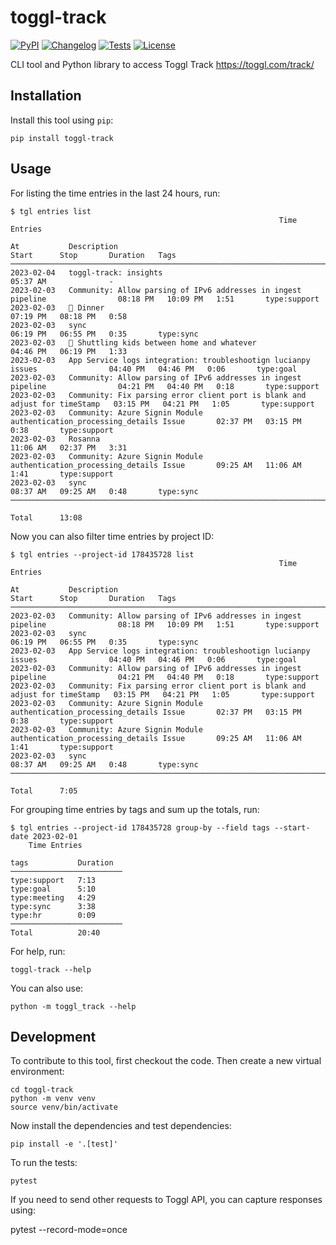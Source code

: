 # toggl-track

[![PyPI](https://img.shields.io/pypi/v/toggl-track.svg)](https://pypi.org/project/toggl-track/)
[![Changelog](https://img.shields.io/github/v/release/zmoog/toggl-track?include_prereleases&label=changelog)](https://github.com/zmoog/toggl-track/releases)
[![Tests](https://github.com/zmoog/toggl-track/workflows/Test/badge.svg)](https://github.com/zmoog/toggl-track/actions?query=workflow%3ATest)
[![License](https://img.shields.io/badge/license-Apache%202.0-blue.svg)](https://github.com/zmoog/toggl-track/blob/master/LICENSE)

CLI tool and Python library to access Toggl Track https://toggl.com/track/

## Installation

Install this tool using `pip`:

    pip install toggl-track

## Usage

For listing the time entries in the last 24 hours, run:

    $ tgl entries list
                                                                Time Entries

    At           Description                                                                  Start      Stop       Duration   Tags
    ─────────────────────────────────────────────────────────────────────────────────────────────────────────────────────────────────────────
    2023-02-04   toggl-track: insights                                                        05:37 AM              -
    2023-02-03   Community: Allow parsing of IPv6 addresses in ingest pipeline                08:18 PM   10:09 PM   1:51       type:support
    2023-02-03   🍲 Dinner                                                                    07:19 PM   08:18 PM   0:58
    2023-02-03   sync                                                                         06:19 PM   06:55 PM   0:35       type:sync
    2023-02-03   🚌 Shuttling kids between home and whatever                                  04:46 PM   06:19 PM   1:33
    2023-02-03   App Service logs integration: troubleshootign lucianpy issues                04:40 PM   04:46 PM   0:06       type:goal
    2023-02-03   Community: Allow parsing of IPv6 addresses in ingest pipeline                04:21 PM   04:40 PM   0:18       type:support
    2023-02-03   Community: Fix parsing error client port is blank and adjust for timeStamp   03:15 PM   04:21 PM   1:05       type:support
    2023-02-03   Community: Azure Signin Module authentication_processing_details Issue       02:37 PM   03:15 PM   0:38       type:support
    2023-02-03   Rosanna                                                                      11:06 AM   02:37 PM   3:31
    2023-02-03   Community: Azure Signin Module authentication_processing_details Issue       09:25 AM   11:06 AM   1:41       type:support
    2023-02-03   sync                                                                         08:37 AM   09:25 AM   0:48       type:sync
    ─────────────────────────────────────────────────────────────────────────────────────────────────────────────────────────────────────────
                                                                                                        Total      13:08

Now you can also filter time entries by project ID:

    $ tgl entries --project-id 178435728 list
                                                                Time Entries

    At           Description                                                                  Start      Stop       Duration   Tags
    ─────────────────────────────────────────────────────────────────────────────────────────────────────────────────────────────────────────
    2023-02-03   Community: Allow parsing of IPv6 addresses in ingest pipeline                08:18 PM   10:09 PM   1:51       type:support
    2023-02-03   sync                                                                         06:19 PM   06:55 PM   0:35       type:sync
    2023-02-03   App Service logs integration: troubleshootign lucianpy issues                04:40 PM   04:46 PM   0:06       type:goal
    2023-02-03   Community: Allow parsing of IPv6 addresses in ingest pipeline                04:21 PM   04:40 PM   0:18       type:support
    2023-02-03   Community: Fix parsing error client port is blank and adjust for timeStamp   03:15 PM   04:21 PM   1:05       type:support
    2023-02-03   Community: Azure Signin Module authentication_processing_details Issue       02:37 PM   03:15 PM   0:38       type:support
    2023-02-03   Community: Azure Signin Module authentication_processing_details Issue       09:25 AM   11:06 AM   1:41       type:support
    2023-02-03   sync                                                                         08:37 AM   09:25 AM   0:48       type:sync
    ─────────────────────────────────────────────────────────────────────────────────────────────────────────────────────────────────────────
                                                                                                        Total      7:05

For grouping time entries by tags and sum up the totals, run:

    $ tgl entries --project-id 178435728 group-by --field tags --start-date 2023-02-01
        Time Entries

    tags           Duration
    ─────────────────────────
    type:support   7:13
    type:goal      5:10
    type:meeting   4:29
    type:sync      3:38
    type:hr        0:09
    ─────────────────────────
    Total          20:40

For help, run:

    toggl-track --help

You can also use:

    python -m toggl_track --help

## Development

To contribute to this tool, first checkout the code. Then create a new virtual environment:

    cd toggl-track
    python -m venv venv
    source venv/bin/activate

Now install the dependencies and test dependencies:

    pip install -e '.[test]'

To run the tests:

    pytest

If you need to send other requests to Toggl API, you can capture responses using:

   pytest --record-mode=once
